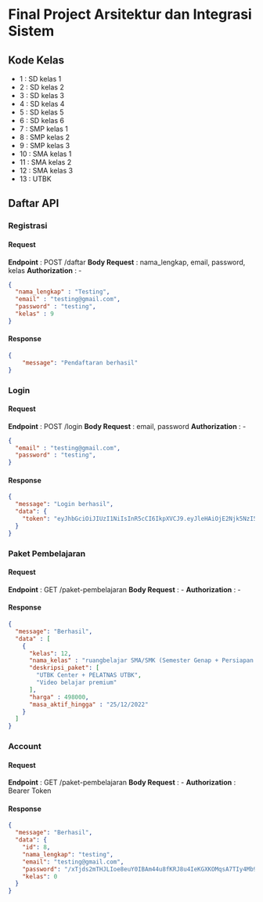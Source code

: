 # Final Project Arsitektur dan Integrasi Sistem

## Kode Kelas

- 1 : SD kelas 1
- 2 : SD kelas 2
- 3 : SD kelas 3
- 4 : SD kelas 4
- 5 : SD kelas 5
- 6 : SD kelas 6
- 7 : SMP kelas 1
- 8 : SMP kelas 2
- 9 : SMP kelas 3
- 10 : SMA kelas 1
- 11 : SMA kelas 2
- 12 : SMA kelas 3
- 13 : UTBK

## Daftar API

### Registrasi

#### Request

**Endpoint** : POST /daftar
**Body Request** : nama_lengkap, email, password, kelas
**Authorization** : -

```JSON
{
  "nama_lengkap" : "Testing",
  "email" : "testing@gmail.com",
  "password" : "testing",
  "kelas" : 9
}
```

#### Response

```JSON
{
    "message": "Pendaftaran berhasil"
}
```

### Login

#### Request

**Endpoint** : POST /login
**Body Request** : email, password
**Authorization** : -

```JSON
{
  "email" : "testing@gmail.com",
  "password" : "testing",
}
```

#### Response

```JSON
{
  "message": "Login berhasil",
  "data": {
    "token": "eyJhbGciOiJIUzI1NiIsInR5cCI6IkpXVCJ9.eyJleHAiOjE2Njk5NzI5MTgsInVzZXJfaWQiOjgsImlhdCI6MTY2OTk2OTMxOH0.SLaOGHBbeyWqc4RtITwiR9xRnZv9P3LsKukcc6SL3wE"
  }
}
```

### Paket Pembelajaran

#### Request

**Endpoint** : GET /paket-pembelajaran
**Body Request** : -
**Authorization** : -

#### Response

```JSON
{
  "message": "Berhasil",
  "data" : [
    {
      "kelas": 12,
      "nama_kelas" : "ruangbelajar SMA/SMK (Semester Genap + Persiapan PAS)",
      "deskripsi_paket": [
        "UTBK Center + PELATNAS UTBK",
        "Video belajar premium"
      ],
      "harga" : 498000,
      "masa_aktif_hingga" : "25/12/2022"
    }
  ]
}
```


### Account

#### Request

**Endpoint** : GET /paket-pembelajaran
**Body Request** : -
**Authorization** : Bearer Token

#### Response

```JSON
{
  "message": "Berhasil",
  "data": {
    "id": 8,
    "nama_lengkap": "testing",
    "email": "testing@gmail.com",
    "password": "/xTjds2mTHJLIoe8euY0IBAm44u8fKRJ8u4IeKGXKOMqsA7TIy4Mb9G6PxktheL+glF6x+L0a066v5T2c6idofkpinMWFRH9mCMxNBagmxctwv0iMBF6ZRZ3Eut/Cz47rsPKbAoOkuR4re5RNy5HzRD7GKgkB4oTsOUTT2BiQ/o=",
    "kelas": 0
  }
}
```